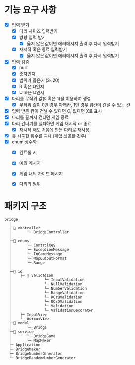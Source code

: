 # 기능 요구 사항
- [x] 입력 받기
  - [x] 다리 사이즈 입력받기
  - [x] 방향 입력 받기
    - [x] 옳지 않은 값이면 에러메시지 출력 후 다시 입력받기
  - [x] 재시작 혹은 종료 입력받기
    - [x] 옳지 않은 값이면 에러메시지 출력 후 다시 입력받기
- [x] 입력 검증
  - [x] null
  - [x] 숫자인지
  - [x] 범위가 옳은지 (3~20)
  - [x] R 혹은 Q인지
  - [x] U 혹은 D인지
- [x] 다리를 무작위 값(0 혹은 1)을 이용하여 생성
  - [x] 무작위 값이 0인 경우 아래칸, 1인 경우 위칸이 건널 수 있는 칸
- [x] 입력 받은 칸이 건널 수 있다면 O, 없다면 X로 표시
- [x] 다리를 끝까지 건너면 게임 종료
- [x] 다리 건너기를 실패하면 게임 재시작 or 종료
  - [x] 재시작 해도 처음에 만든 다리로 재사용
- [x] 총 시도한 횟수를 표시 (게임 성공한 경우)
- [x] enum 상수화
  - [x] 컨트롤 키
  - [x] 예외 메시지
  - [x] 게임 내의 가이드 메시지
  - [x] 다리의 범위


# 패키지 구조

```
bridge
  │
  ├─📁 controller
  │       └─ BridgeController
  │
  ├─📁 enums
  │       └─ ControlKey
  │       └─ ExceptionMessage
  │       └─ InGameMessage
  │       └─ MapOutputFormat
  │       └─ Range
  │
  ├─📁 io
  │    ├─ 📁 validation
  │               └─ InputValidation
  │               └─ NullValidation
  │               └─ NumberValidation
  │               └─ RangeValidation
  │               └─ ROrQValidation
  │               └─ UOrDValidation
  │               └─ Validation
  │               └─ ValidationDecorator
  │    ├─ InputView
  │    └─ OutputView
  ├─📁 model
  │       └─ Bridge
  ├─📁 service
  │       └─ BridgeGame
  │       └─ MapMaker
  ├─ Application
  ├─ BridgeMaker
  ├─ BridgeNumberGenerator
  └─ BridgeRandomNumberGenerator
```